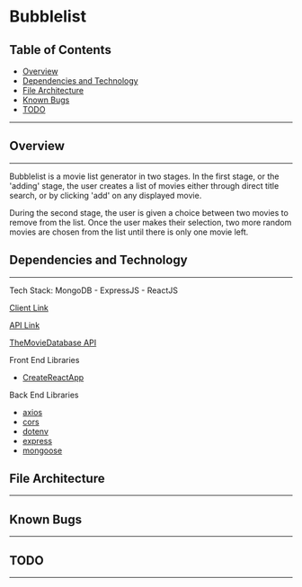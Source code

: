 # Bubblelist

## Table of Contents

-   [Overview](#overview)
-   [Dependencies and Technology](#dependencies-and-technology)
-   [File Architecture](#file-architecture)
-   [Known Bugs](#known-bugs)
-   [TODO](#todo)
<hr>

## Overview

<hr>
Bubblelist is a movie list generator in two stages. In the first stage, or the 'adding' stage, the user creates a list of movies either through direct title search, or by clicking 'add' on any displayed movie.

During the second stage, the user is given a choice between two movies to remove from the list. Once the user makes their selection, two more random movies are chosen from the list until there is only one movie left.

## Dependencies and Technology

<hr>

Tech Stack: MongoDB - ExpressJS - ReactJS

[Client Link](http://bubblelist.netlify.app/)

[API Link](https://protected-scrubland-08240.herokuapp.com/api//)

[TheMovieDatabase API](https://developers.themoviedb.org/3/getting-started/introduction)

Front End Libraries

-   [CreateReactApp](https://create-react-app.dev/)

Back End Libraries

-   [axios](https://www.npmjs.com/package/axios)
-   [cors](https://www.npmjs.com/package/cors)
-   [dotenv](https://www.npmjs.com/package/dotenv)
-   [express](https://www.npmjs.com/package/express)
-   [mongoose](https://www.npmjs.com/package/mongoose)

## File Architecture

<hr>

## Known Bugs

<hr>

## TODO

<hr>
